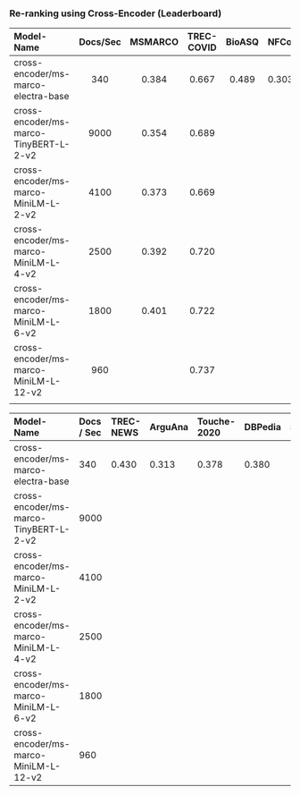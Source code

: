 ### Re-ranking using Cross-Encoder (Leaderboard)



| Model-Name                             |Docs/Sec| MSMARCO | TREC-COVID | BioASQ | NFCorpus | NQ   | HotpotQA | FIQA | Signal-1M |
| :----------------------------------    |:------:| :-----: | :--------: | :-----:| :------- | :--  | :------- | :--- | :-------- |
| cross-encoder/ms-marco-electra-base    | 340    |  0.384  |   0.667    |  0.489 |   0.303  |0.516 | 0.701    | 0.326| 0.308     |
| cross-encoder/ms-marco-TinyBERT-L-2-v2 | 9000   |  0.354  |   0.689    |        |          |0.444 |          |      |           |
| cross-encoder/ms-marco-MiniLM-L-2-v2   | 4100   |  0.373  |   0.669    |        |          |0.465 |          |      |           |
| cross-encoder/ms-marco-MiniLM-L-4-v2   | 2500   |  0.392  |   0.720    |        |          |0.509 |          |      |           |
| cross-encoder/ms-marco-MiniLM-L-6-v2   | 1800   |  0.401  |   0.722    |        |          |0.530 |          |      |           |
| cross-encoder/ms-marco-MiniLM-L-12-v2  |  960   |         |   0.737    |        |          |0.531 |          |      |           |
|<img width=250/>|<img width=10/>|<img width=10/>|<img width=10/>|<img width=10/>|<img width=10/>|<img width=10/>|<img width=10/>|<img width=10/>|<img width=10/>|


| Model-Name                             |Docs / Sec| TREC-NEWS | ArguAna | Touche-2020| DBPedia | SCIDOCS | FEVER | Climate-FEVER | SciFact |
| :----------------------------------    |:---------| :-------- | :------ | :----------| :------ | :------ | :---- | :------------ | :------ |
| cross-encoder/ms-marco-electra-base    | 340      |  0.430    |  0.313  |  0.378     |  0.380  |  0.154  | 0.793 |  0.246        |  0.524  |
| cross-encoder/ms-marco-TinyBERT-L-2-v2 | 9000     |           |         |            |         |         |       |               |         |
| cross-encoder/ms-marco-MiniLM-L-2-v2   | 4100     |           |         |            |         |         |       |               |         |
| cross-encoder/ms-marco-MiniLM-L-4-v2   | 2500     |           |         |            |         |         |       |               |         |
| cross-encoder/ms-marco-MiniLM-L-6-v2   | 1800     |           |         |            |         |         |       |               |         |
| cross-encoder/ms-marco-MiniLM-L-12-v2  |  960     |           |         |            |         |         |       |               |         |